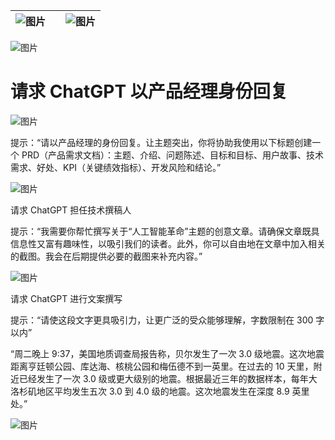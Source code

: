 | ![图片](img/chapter_title_corner_decoration_left.png) |  | ![图片](img/chapter_title_corner_decoration_right.png) |
| --- | --- | --- |

![图片](img/chapter_title_above.png)

# 请求 ChatGPT 以产品经理身份回复

![图片](img/chapter_title_below.png)

提示：“请以产品经理的身份回复。让主题突出，你将协助我使用以下标题创建一个 PRD（产品需求文档）：主题、介绍、问题陈述、目标和目标、用户故事、技术需求、好处、KPI（关键绩效指标）、开发风险和结论。”

![图片](img/image027.jpg)

请求 ChatGPT 担任技术撰稿人

提示：“我需要你帮忙撰写关于“人工智能革命”主题的创意文章。请确保文章既具信息性又富有趣味性，以吸引我们的读者。此外，你可以自由地在文章中加入相关的截图。我会在后期提供必要的截图来补充内容。”

![图片](img/image015.jpg)

请求 ChatGPT 进行文案撰写

提示：“请使这段文字更具吸引力，让更广泛的受众能够理解，字数限制在 300 字以内”

“周二晚上 9:37，美国地质调查局报告称，贝尔发生了一次 3.0 级地震。这次地震距离亨廷顿公园、库达海、核桃公园和梅伍德不到一英里。在过去的 10 天里，附近已经发生了一次 3.0 级或更大级别的地震。根据最近三年的数据样本，每年大洛杉矶地区平均发生五次 3.0 到 4.0 级的地震。这次地震发生在深度 8.9 英里处。”

![图片](img/image004.jpg)
